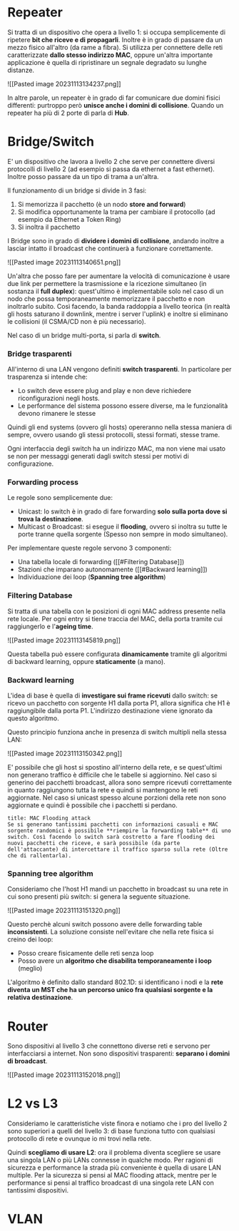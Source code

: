 # Repeater

Si tratta di un dispositivo che opera a livello 1: si occupa semplicemente di ripetere **bit che riceve e di propagarli**.
Inoltre è in grado di passare da un mezzo fisico all'altro (da rame a fibra).
Si utilizza per connettere delle reti caratterizzate **dallo stesso indirizzo MAC**, oppure un'altra importante applicazione è quella di ripristinare un segnale degradato su lunghe distanze.

![[Pasted image 20231113134237.png]]

In altre parole, un repeater è in grado di far comunicare due domini fisici differenti: purtroppo però **unisce anche i domini di collisione**.
Quando un repeater ha più di 2 porte di parla di **Hub**.

# Bridge/Switch

E' un dispositivo che lavora a livello 2 che serve per connettere diversi protocolli di livello 2 (ad esempio si passa da ethernet a fast ethernet).
Inoltre posso passare da un tipo di trama a un'altra.

Il funzionamento di un bridge si divide in 3 fasi:
1. Si memorizza il pacchetto (è un nodo **store and forward**)
2. Si modifica opportunamente la trama per cambiare il protocollo (ad esempio da Ethernet a Token Ring)
3. Si inoltra il pacchetto

I Bridge sono in grado di **dividere i domini di collisione**, andando inoltre a lasciar intatto il broadcast che continuerà a funzionare correttamente. 

![[Pasted image 20231113140651.png]]

Un'altra che posso fare per aumentare la velocità di comunicazione è usare due link per permettere la trasmissione e la ricezione simultaneo (in sostanza il **full duplex**): quest'ultimo è implementabile solo nel caso di un nodo che possa temporaneamente memorizzare il pacchetto e non inoltrarlo subito.
Così facendo, la banda raddoppia a livello teorica (in realtà gli hosts saturano il downlink, mentre i server l'uplink) e inoltre si eliminano le collisioni (il CSMA/CD non è più necessario).

Nel caso di un bridge multi-porta, si parla di **switch**.

### Bridge trasparenti

All'interno di una LAN vengono definiti **switch trasparenti**. In particolare per trasparenza si intende che:
- Lo switch deve essere plug and play e non deve richiedere riconfigurazioni negli hosts.
- Le performance del sistema possono essere diverse, ma le funzionalità devono rimanere le stesse

Quindi gli end systems (ovvero gli hosts) opereranno nella stessa maniera di sempre, ovvero usando gli stessi protocolli, stessi formati, stesse trame.

Ogni interfaccia degli switch ha un indirizzo MAC, ma non viene mai usato se non per messaggi generati dagli switch stessi per motivi di configurazione.

### Forwarding process

Le regole sono semplicemente due:
- Unicast: lo switch è in grado di fare forwarding **solo sulla porta dove si trova la destinazione**.
- Multicast o Broadcast: si esegue il **flooding**, ovvero si inoltra su tutte le porte tranne quella sorgente (Spesso non sempre in modo simultaneo).

Per implementare queste regole servono 3 componenti:
- Una tabella locale di forwarding ([[#Filtering Database]])
- Stazioni che imparano autonomamente ([[#Backward learning]])
- Individuazione dei loop (**Spanning tree algorithm**)

### Filtering Database

Si tratta di una tabella con le posizioni di ogni MAC address presente nella rete locale.
Per ogni entry si tiene traccia del MAC, della porta tramite cui raggiungerlo e l'**ageing time**.

![[Pasted image 20231113145819.png]]

Questa tabella può essere configurata **dinamicamente** tramite gli algoritmi di backward learning, oppure **staticamente** (a mano).

### Backward learning

L'idea di base è quella di **investigare sui frame ricevuti** dallo switch: se ricevo un pacchetto con sorgente H1 dalla porta P1, allora significa che H1 è raggiungibile dalla porta P1. L'indirizzo destinazione viene ignorato da questo algoritmo.

Questo principio funziona anche in presenza di switch multipli nella stessa LAN:

![[Pasted image 20231113150342.png]]

E' possibile che gli host si spostino all'interno della rete, e se quest'ultimi non generano traffico è difficile che le tabelle si aggiornino.
Nel caso si generino dei pacchetti broadcast, allora sono sempre ricevuti correttamente in quanto raggiungono tutta la rete e quindi si mantengono le reti aggiornate.
Nel caso si unicast spesso alcune porzioni della rete non sono aggiornate e quindi è possibile che i pacchetti si perdano.

```ad-danger
title: MAC Flooding attack
Se si generano tantissimi pacchetti con informazioni casuali e MAC sorgente randomici è possibile **riempire la forwarding table** di uno switch. Così facendo lo switch sarà costretto a fare flooding dei nuovi pacchetti che riceve, e sarà possibile (da parte dell'attaccante) di intercettare il traffico sparso sulla rete (Oltre che di rallentarla).

```

### Spanning tree algorithm

Consideriamo che l'host H1 mandi un pacchetto in broadcast su una rete in cui sono presenti più switch: si genera la seguente situazione.

![[Pasted image 20231113151320.png]]

Questo perchè alcuni switch possono avere delle forwarding table **inconsistenti**. La soluzione consiste nell'evitare che nella rete fisica si creino dei loop:
- Posso creare fisicamente delle reti senza loop
- Posso avere un **algoritmo che disabilita temporaneamente i loop** (meglio)

L'algoritmo è definito dallo standard 802.1D: si identificano i nodi e la **rete diventa un MST che ha un percorso unico fra qualsiasi sorgente e la relativa destinazione**.

# Router

Sono dispositivi al livello 3 che connettono diverse reti e servono per interfacciarsi a internet.
Non sono dispositivi trasparenti: **separano i domini di broadcast**.

![[Pasted image 20231113152018.png]]

# L2 vs L3

Consideriamo le caratteristiche viste finora e notiamo che i pro del livello 2 sono superiori a quelli del livello 3: di base funziona tutto con qualsiasi protocollo di rete e ovunque io mi trovi nella rete.

Quindi **scegliamo di usare L2**: ora il problema diventa scegliere se usare una singola LAN o più LANs connesse in qualche modo.
Per ragioni di sicurezza e performance la strada più conveniente è quella di usare LAN multiple.
Per la sicurezza si pensi al MAC flooding attack, mentre per le performance si pensi al traffico broadcast di una singola rete LAN con tantissimi dispositivi.

# VLAN

